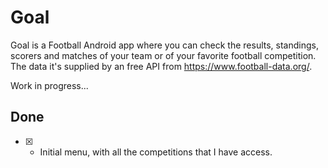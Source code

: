 # Goal
Goal is a Football Android app where you can check the results, standings, scorers and matches of your team or of your favorite football competition.
The data it's supplied by an free API from https://www.football-data.org/.

Work in progress...

## Done
 - [x] - Initial menu, with all the competitions that I have access.
